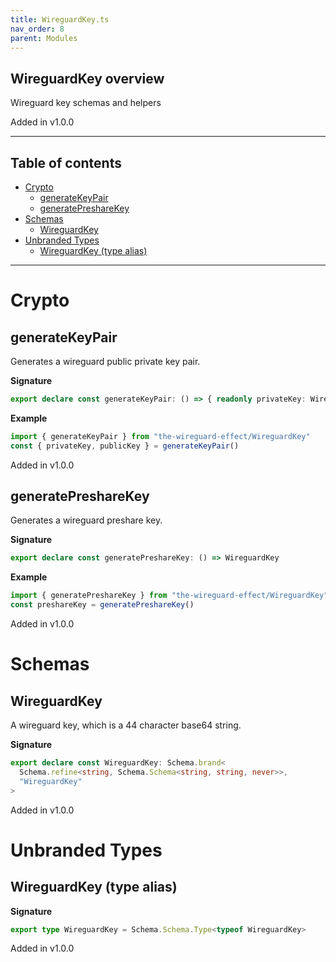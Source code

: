```yaml
---
title: WireguardKey.ts
nav_order: 8
parent: Modules
---
```


## WireguardKey overview

Wireguard key schemas and helpers

Added in v1.0.0

---

<h2 class="text-delta">Table of contents</h2>

- [Crypto](#crypto)
  - [generateKeyPair](#generatekeypair)
  - [generatePreshareKey](#generatepresharekey)
- [Schemas](#schemas)
  - [WireguardKey](#wireguardkey)
- [Unbranded Types](#unbranded-types)
  - [WireguardKey (type alias)](#wireguardkey-type-alias)

---

# Crypto

## generateKeyPair

Generates a wireguard public private key pair.

**Signature**

```ts
export declare const generateKeyPair: () => { readonly privateKey: WireguardKey; readonly publicKey: WireguardKey }
```

**Example**

```ts
import { generateKeyPair } from "the-wireguard-effect/WireguardKey"
const { privateKey, publicKey } = generateKeyPair()
```

Added in v1.0.0

## generatePreshareKey

Generates a wireguard preshare key.

**Signature**

```ts
export declare const generatePreshareKey: () => WireguardKey
```

**Example**

```ts
import { generatePreshareKey } from "the-wireguard-effect/WireguardKey"
const preshareKey = generatePreshareKey()
```

Added in v1.0.0

# Schemas

## WireguardKey

A wireguard key, which is a 44 character base64 string.

**Signature**

```ts
export declare const WireguardKey: Schema.brand<
  Schema.refine<string, Schema.Schema<string, string, never>>,
  "WireguardKey"
>
```

Added in v1.0.0

# Unbranded Types

## WireguardKey (type alias)

**Signature**

```ts
export type WireguardKey = Schema.Schema.Type<typeof WireguardKey>
```

Added in v1.0.0
